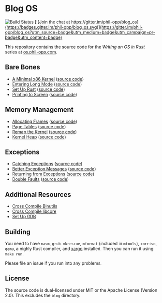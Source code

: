 # Blog OS

[![Build Status](https://travis-ci.org/phil-opp/blog_os.svg?branch=master)](https://travis-ci.org/phil-opp/blog_os) [![Join the chat at https://gitter.im/phil-opp/blog_os](https://badges.gitter.im/phil-opp/blog_os.svg)](https://gitter.im/phil-opp/blog_os?utm_source=badge&utm_medium=badge&utm_campaign=pr-badge&utm_content=badge)

This repository contains the source code for the _Writing an OS in Rust_ series at [os.phil-opp.com](http://os.phil-opp.com).

## Bare Bones
- [A Minimal x86 Kernel](http://os.phil-opp.com/multiboot-kernel.html)
      ([source code](https://github.com/phil-opp/blog_os/tree/multiboot_bootstrap))
- [Entering Long Mode](http://os.phil-opp.com/entering-longmode.html)
      ([source code](https://github.com/phil-opp/blog_os/tree/entering_longmode))
- [Set Up Rust](http://os.phil-opp.com/set-up-rust.html)
      ([source code](https://github.com/phil-opp/blog_os/tree/set_up_rust))
- [Printing to Screen](http://os.phil-opp.com/printing-to-screen.html)
      ([source code](https://github.com/phil-opp/blog_os/tree/printing_to_screen))

## Memory Management
- [Allocating Frames](http://os.phil-opp.com/allocating-frames.html)
      ([source code](https://github.com/phil-opp/blog_os/tree/allocating_frames))
- [Page Tables](http://os.phil-opp.com/modifying-page-tables.html)
      ([source code](https://github.com/phil-opp/blog_os/tree/page_tables))
- [Remap the Kernel](http://os.phil-opp.com/remap-the-kernel.html)
      ([source code](https://github.com/phil-opp/blog_os/tree/remap_the_kernel))
- [Kernel Heap](http://os.phil-opp.com/kernel-heap.html)
      ([source code](https://github.com/phil-opp/blog_os/tree/kernel_heap))

## Exceptions
- [Catching Exceptions](http://os.phil-opp.com/catching-exceptions.html)
      ([source code](https://github.com/phil-opp/blog_os/tree/catching_exceptions))
- [Better Exception Messages](http://os.phil-opp.com/better-exception-messages.html)
      ([source code](https://github.com/phil-opp/blog_os/tree/better_exception_messages))
- [Returning from Exceptions](http://os.phil-opp.com/returning-from-exceptions.html)
      ([source code](https://github.com/phil-opp/blog_os/tree/returning_from_exceptions))
- [Double Faults](http://os.phil-opp.com/double-faults.html)
      ([source code](https://github.com/phil-opp/blog_os/tree/double_faults))

## Additional Resources
- [Cross Compile Binutils](http://os.phil-opp.com/cross-compile-binutils.html)
- [Cross Compile libcore](http://os.phil-opp.com/cross-compile-libcore.html)
- [Set Up GDB](http://os.phil-opp.com/set-up-gdb.html)

## Building
You need to have `nasm`, `grub-mkrescue`, `mformat` (included in `mtools`), `xorriso`, `qemu`, a nighly Rust compiler, and [xargo] installed. Then you can run it using `make run`.

[xargo]: https://github.com/japaric/xargo

Please file an issue if you run into any problems.

## License
The source code is dual-licensed under MIT or the Apache License (Version 2.0). This excludes the `blog` directory.
